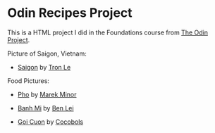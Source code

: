 # Odin Recipes Project

This is a HTML project I did in the Foundations course from [The Odin Project](https://www.theodinproject.com/).

Picture of Saigon, Vietnam:

- [Saigon](https://unsplash.com/photos/wUk2U5Wirxg) by [Tron Le](https://unsplash.com/@tronle_sg)

Food Pictures:

- [Pho](https://unsplash.com/photos/d3JsExTIiuY) by [Marek Minor](https://unsplash.com/@marekminor)

- [Banh Mi](https://unsplash.com/photos/ubBWnvrsARk) by [Ben Lei](https://unsplash.com/@bleiplays33)

- [Goi Cuon](https://unsplash.com/photos/zW8wA4QwS2M) by [Cocobols](https://unsplash.com/@coco_bols)
